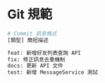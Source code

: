 # Git 規範

```bash
# Commit 訊息格式
[類型] 簡短描述

feat: 新增好友列表查詢 API
fix: 修正訊息去重機制
docs: 更新 API 文件
test: 新增 MessageService 測試
```